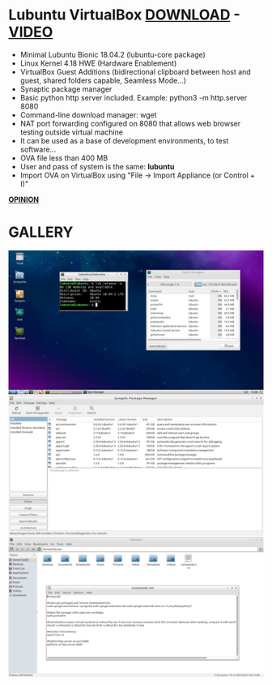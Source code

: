# Lubuntu VirtualBox [DOWNLOAD](https://github.com/Virtual-Machines/Lubuntu-VirtualBox/releases/download/latest/LubuntuBionic.ova) - [VIDEO](https://www.youtube.com/watch?v=NAAUf0zA_iQ)
- Minimal Lubuntu Bionic 18.04.2 (lubuntu-core package)
- Linux Kernel 4.18 HWE (Hardware Enablement)
- VirtualBox Guest Additions (bidirectional clipboard between host and guest, shared folders capable, Seamless Mode...)
- Synaptic package manager
- Basic python http server included. Example: python3 -m http.server 8080
- Command-line download manager: wget
- NAT port forwarding configured on 8080 that allows web browser testing outside virtual machine
- It can be used as a base of development environments, to test software...
- OVA file less than 400 MB
- User and pass of system is the same: **lubuntu**
- Import OVA on VirtualBox using "File -> Import Appliance (or Control + I)"

[**OPINION**](https://docs.google.com/forms/d/e/1FAIpQLSeOzXN-TMbwxt_k3jHCQjwoEbP9o5nP6wJeJFa0_w0exYjTnw/viewform?usp=sf_link)

# GALLERY

![Lubuntu](https://raw.githubusercontent.com/Virtual-Machines/Lubuntu-VirtualBox/master/Lubuntu.png)
![Synaptic](https://raw.githubusercontent.com/Virtual-Machines/Lubuntu-VirtualBox/master/Synaptic.png)
![pcmanfm](https://raw.githubusercontent.com/Virtual-Machines/Lubuntu-VirtualBox/master/pcmanfm.png)
